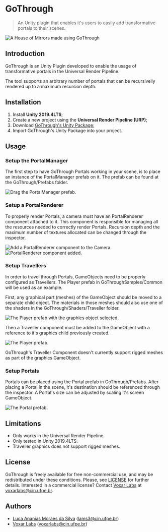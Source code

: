 # GoThrough

> An Unity plugin that enables it's users to easily add transformative portals to their scenes.

![A House of Mirrors made using GoThrough](https://i.imgur.com/mtRk02O.gif)

## Introduction

GoThrough is an Unity Plugin developed to enable the usage of transformative portals in the Universal Render Pipeline.

The tool supports an arbitrary number of portals that can be recursivelly rendered up to a maximum recursion depth.

## Installation

1. Install **Unity 2019.4LTS**;
2. Create a new project using the **Universal Render Pipeline (URP)**;
3. Download [GoThrough's Unity Package](https://github.com/lams3/GoThrough/releases/tag/v1.0.0);
4. Import GoThrough's Unity Package into your project.

## Usage

### Setup the PortalManager

The first step to have GoThrough Portals working in your scene, is to place an instance of the PortalManager prefab on it. The prefab can be found at the GoThrough/Prefabs folder.

![Drag the PortalManager prefab.](https://i.imgur.com/3Myntwg.png)

### Setup a PortalRenderer

To properly render Portals, a camera must have an PortalRenderer component attached to it. This component is responsible for managing all the resources needed to correctly render Portals. Recursion depth and the maximum number of textures allocated can be changed through the inspector.

![Add a PortalRenderer component to the Camera.](https://i.imgur.com/QZh1mLH.png)
![PortalRenderer component added.](https://i.imgur.com/uDDCi5Q.png)

### Setup Travellers

In order to travel through Portals, GameObjects need to be properly configured as Travellers. The Player prefab in GoThroughSamples/Common will be used as an example. 

First, any graphical part (meshes) of the GameObject should be moved to a separate child object. The materials in those meshes should also use one of the shaders in the GoThrough/Shaders/Traveller folder.

![The Player prefab with the graphics object selected.](https://i.imgur.com/HjtsYB9.png)

Then a Traveller component must be added to the GameObject with a reference to it's graphics child previously created.

![The Player prefab.](https://i.imgur.com/z3qBvf4.png)

GoThrough's Traveller Component doesn't currently support rigged meshes as part of the graphics GameObject.

### Setup Portals

Portals can be placed using the Portal prefab in GoThrough/Prefabs. After placing a Portal in the scene, it's destination should be referenced through the inspector. A Portal's size can be adjusted by scaling it's screen GameObject.

![The Portal prefab.](https://i.imgur.com/aHB69iG.png)

## Limitations

- Only works in the Universal Render Pipeline.
- Only tested in Unity 2019.4LTS.
- Traveller graphics does not support rigged meshes.

## License

GoThrough is freely available for free non-commercial use, and may be redistributed under these conditions. Please, see [LICENSE](./LICENSE) for further details. Interested in a commercial license? Contact [Voxar Labs](https://www.cin.ufpe.br/~voxarlabs) at voxarlabs@cin.ufpe.br.

## Authors

- [Luca Ananias Moraes da Silva](https://lams3.github.io) (lams3@cin.ufpe.br)
- [Voxar Labs](https://www.cin.ufpe.br/~voxarlabs) (voxarlabs@cin.ufpe.br)